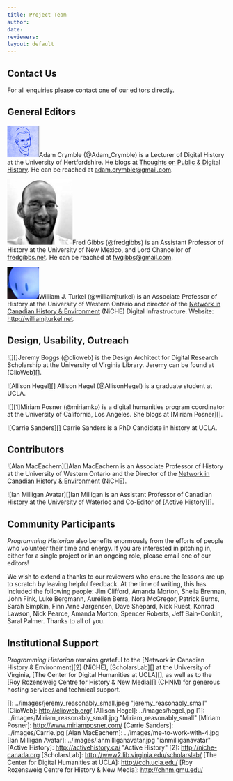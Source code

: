 ```yaml
---
title: Project Team
author: 
date: 
reviewers: 
layout: default
---
```


Contact Us
----------

For all enquiries please contact one of our editors directly.

General Editors
---------------

![Adam Crymble][]Adam Crymble (@Adam\_Crymble) is a Lecturer of Digital
History at the University of Hertfordshire. He blogs at [Thoughts on
Public & Digital History][]. He can be reached at
adam.crymble@gmail.com.

![fred gibbs][]Fred Gibbs (@fredgibbs) is an Assistant Professor of
History at the University of New Mexico, and Lord Chancellor of
[fredgibbs.net][]. He can be reached at fwgibbs@gmail.com.

![William J. Turkel][]William J. Turkel (@williamjturkel) is an
Associate Professor of History at the University of Western Ontario and
director of the [Network in Canadian History & Environment][] (NiCHE)
Digital Infrastructure. Website: <http://williamjturkel.net>.

Design, Usability, Outreach
---------------------------

![][]Jeremy Boggs (@clioweb) is the Design Architect for Digital
Research Scholarship at the University of Virginia Library. Jeremy can
be found at [ClioWeb][].

![Allison Hegel][] Allison Hegel (@AllisonHegel) is a graduate student
at UCLA.

![][1]Miriam Posner (@miriamkp) is a digital humanities program
coordinator at the University of California, Los Angeles. She blogs at
[Miriam Posner][].

![Carrie Sanders][] Carrie Sanders is a PhD Candidate in history at
UCLA.

Contributors
------------

![Alan MacEachern][]Alan MacEachern is an Associate Professor of History
at the University of Western Ontario and the Director of the [Network in
Canadian History & Environment][] (NiCHE).

![Ian Milligan Avatar][]Ian Milligan is an Assistant Professor of
Canadian History at the University of Waterloo and Co-Editor of [Active
History][].

Community Participants
----------------------

*Programming Historian* also benefits enormously from the efforts of
people who volunteer their time and energy. If you are interested in
pitching in, either for a single project or in an ongoing role, please
email one of our editors!

We wish to extend a thanks to our reviewers who ensure the lessons are
up to scratch by leaving helpful feedback. At the time of writing, this
has included the following people: Jim Clifford, Amanda Morton, Sheila
Brennan, John Fink, Luke Bergmann, Aurélien Berra, Nora McGregor,
Patrick Burns, Sarah Simpkin, Finn Arne Jørgensen, Dave Shepard, Nick
Ruest, Konrad Lawson, Nick Pearce, Amanda Morton, Spencer Roberts, Jeff
Bain-Conkin, Saral Palmer. Thanks to all of you.

Institutional Support
---------------------

*Programming Historian* remains grateful to the [Network in Canadian
History & Environment][2] (NiCHE), [ScholarsLab][] at the University of
Virginia, [The Center for Digital Humanities at UCLA][], as well as to
the [Roy Rozensweig Centre for History & New Media][] (CHNM) for
generous hosting services and technical support.

  [Adam Crymble]: ../images/Screen_shot_2011-01-21_at_09.29.07_reasonably_small.png
    "Adam Crymble avatar"
  [Thoughts on Public & Digital History]: http://adamcrymble.blogspot.co.uk/
  [fred gibbs]: ../images/gibbs-150x150.jpg "gibbs"
  [fredgibbs.net]: http://fredgibbs.net
    "Fred Gibbs's Digital History Blog"
  [William J. Turkel]: ../images/spoka-twitter_bigger.jpg
    "spoka-twitter_bigger"
  [Network in Canadian History & Environment]: http://niche-canada.org/
  []: ../images/jeremy_reasonably_small.jpeg "jeremy_reasonably_small"
  [ClioWeb]: http://clioweb.org/
  [Allison Hegel]: ../images/hegel.jpg
  [1]: ../images/Miriam_reasonably_small.jpg "Miriam_reasonably_small"
  [Miriam Posner]: http://www.miriamposner.com/
  [Carrie Sanders]: ../images/Carrie.jpg
  [Alan MacEachern]: ../images/me-to-work-with-4.jpg
  [Ian Milligan Avatar]: ../images/ianmilliganavatar.jpg
    "ianmilliganavatar"
  [Active History]: http://activehistory.ca/ "Active History"
  [2]: http://niche-canada.org
  [ScholarsLab]: http://www2.lib.virginia.edu/scholarslab/
  [The Center for Digital Humanities at UCLA]: http://cdh.ucla.edu/
  [Roy Rozensweig Centre for History & New Media]: http://chnm.gmu.edu/
